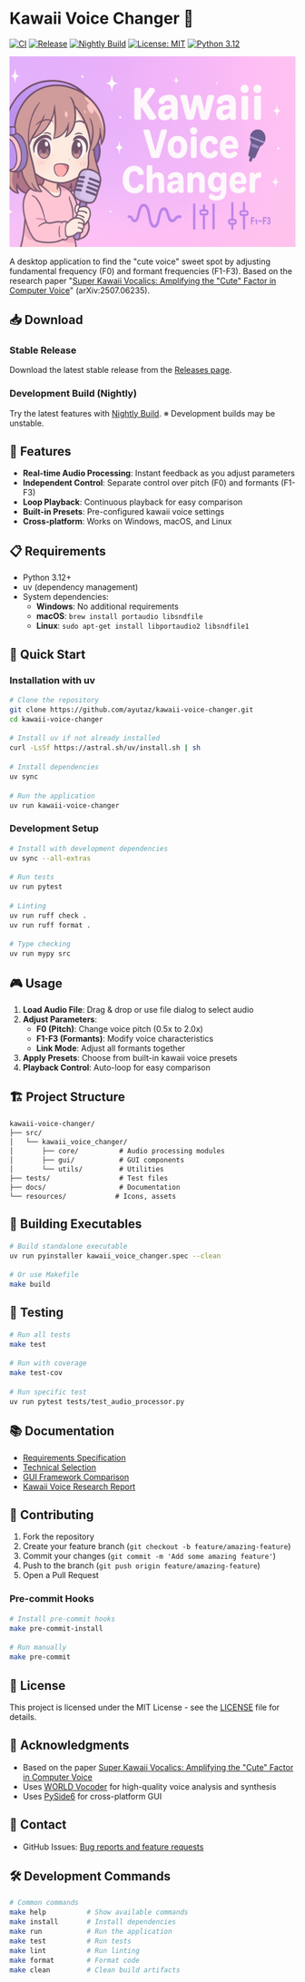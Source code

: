 # Kawaii Voice Changer 🎤

[![CI](https://github.com/ayutaz/kawaii-voice-changer/actions/workflows/ci.yml/badge.svg)](https://github.com/ayutaz/kawaii-voice-changer/actions/workflows/ci.yml)
[![Release](https://github.com/ayutaz/kawaii-voice-changer/actions/workflows/release.yml/badge.svg)](https://github.com/ayutaz/kawaii-voice-changer/actions/workflows/release.yml)
[![Nightly Build](https://github.com/ayutaz/kawaii-voice-changer/actions/workflows/nightly.yml/badge.svg)](https://github.com/ayutaz/kawaii-voice-changer/actions/workflows/nightly.yml)
[![License: MIT](https://img.shields.io/badge/License-MIT-yellow.svg)](https://opensource.org/licenses/MIT)
[![Python 3.12](https://img.shields.io/badge/python-3.12-blue.svg)](https://www.python.org/downloads/)

![](docs/kawaii-voice-changer.png)

A desktop application to find the "cute voice" sweet spot by adjusting fundamental frequency (F0) and formant frequencies (F1-F3). Based on the research paper "[Super Kawaii Vocalics:
Amplifying the "Cute" Factor in Computer Voice](https://arxiv.org/pdf/2507.06235)" (arXiv:2507.06235).

## 📥 Download

### Stable Release
Download the latest stable release from the [Releases page](https://github.com/ayutaz/kawaii-voice-changer/releases/latest).

### Development Build (Nightly)
Try the latest features with [Nightly Build](https://github.com/ayutaz/kawaii-voice-changer/releases/tag/nightly).
※ Development builds may be unstable.

## 🌟 Features

- **Real-time Audio Processing**: Instant feedback as you adjust parameters
- **Independent Control**: Separate control over pitch (F0) and formants (F1-F3)
- **Loop Playback**: Continuous playback for easy comparison
- **Built-in Presets**: Pre-configured kawaii voice settings
- **Cross-platform**: Works on Windows, macOS, and Linux

## 📋 Requirements

- Python 3.12+
- uv (dependency management)
- System dependencies:
  - **Windows**: No additional requirements
  - **macOS**: `brew install portaudio libsndfile`
  - **Linux**: `sudo apt-get install libportaudio2 libsndfile1`

## 🚀 Quick Start

### Installation with uv

```bash
# Clone the repository
git clone https://github.com/ayutaz/kawaii-voice-changer.git
cd kawaii-voice-changer

# Install uv if not already installed
curl -LsSf https://astral.sh/uv/install.sh | sh

# Install dependencies
uv sync

# Run the application
uv run kawaii-voice-changer
```

### Development Setup

```bash
# Install with development dependencies
uv sync --all-extras

# Run tests
uv run pytest

# Linting
uv run ruff check .
uv run ruff format .

# Type checking
uv run mypy src
```

## 🎮 Usage

1. **Load Audio File**: Drag & drop or use file dialog to select audio
2. **Adjust Parameters**:
   - **F0 (Pitch)**: Change voice pitch (0.5x to 2.0x)
   - **F1-F3 (Formants)**: Modify voice characteristics
   - **Link Mode**: Adjust all formants together
3. **Apply Presets**: Choose from built-in kawaii voice presets
4. **Playback Control**: Auto-loop for easy comparison

## 🏗️ Project Structure

```
kawaii-voice-changer/
├── src/
│   └── kawaii_voice_changer/
│       ├── core/          # Audio processing modules
│       ├── gui/           # GUI components
│       └── utils/         # Utilities
├── tests/                 # Test files
├── docs/                  # Documentation
└── resources/            # Icons, assets
```

## 🔧 Building Executables

```bash
# Build standalone executable
uv run pyinstaller kawaii_voice_changer.spec --clean

# Or use Makefile
make build
```

## 🧪 Testing

```bash
# Run all tests
make test

# Run with coverage
make test-cov

# Run specific test
uv run pytest tests/test_audio_processor.py
```

## 📚 Documentation

- [Requirements Specification](docs/specifications/requirements-specification.md)
- [Technical Selection](docs/technical-decisions/technical-selection.md)
- [GUI Framework Comparison](docs/technical-decisions/gui-framework-comparison.md)
- [Kawaii Voice Research Report](docs/technical-decisions/kawaii-voice-research-report.md)

## 🤝 Contributing

1. Fork the repository
2. Create your feature branch (`git checkout -b feature/amazing-feature`)
3. Commit your changes (`git commit -m 'Add some amazing feature'`)
4. Push to the branch (`git push origin feature/amazing-feature`)
5. Open a Pull Request

### Pre-commit Hooks

```bash
# Install pre-commit hooks
make pre-commit-install

# Run manually
make pre-commit
```

## 📄 License

This project is licensed under the MIT License - see the [LICENSE](LICENSE) file for details.

## 🙏 Acknowledgments

- Based on the paper [Super Kawaii Vocalics:
Amplifying the "Cute" Factor in Computer Voice](https://arxiv.org/pdf/2507.06235)
- Uses [WORLD Vocoder](https://github.com/mmorise/World) for high-quality voice analysis and synthesis
- Uses [PySide6](https://www.qt.io/qt-for-python) for cross-platform GUI

## 📮 Contact

- GitHub Issues: [Bug reports and feature requests](https://github.com/ayutaz/kawaii-voice-changer/issues)

## 🛠️ Development Commands

```bash
# Common commands
make help          # Show available commands
make install       # Install dependencies
make run           # Run the application
make test          # Run tests
make lint          # Run linting
make format        # Format code
make clean         # Clean build artifacts
```